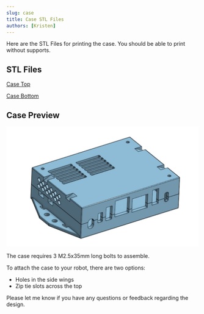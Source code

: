 ```yaml
---
slug: case
title: Case STL Files
authors: [Kristen]
---
```

Here are the STL Files for printing the case. You should be able to print without supports. 

<!-- truncate -->

## STL Files

[Case Top](./2025-08-08-Case-STL-Files/Case-top.stl)

[Case Bottom](./2025-08-08-Case-STL-Files/Case-bottom.stl)

## Case Preview 
![Case Preview](../docs/img/case.jpg)

The case requires 3 M2.5x35mm long bolts to assemble. 

To attach the case to your robot, there are two options:
- Holes in the side wings
- Zip tie slots across the top


Please let me know if you have any questions or feedback regarding the design. 

<!-- truncate ![RUBIK-Pi in Action](./rubik-pi-action.jpg)-->
